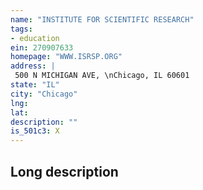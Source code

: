```yaml
---
name: "INSTITUTE FOR SCIENTIFIC RESEARCH"
tags:
- education
ein: 270907633
homepage: "WWW.ISRSP.ORG"
address: |
 500 N MICHIGAN AVE, \nChicago, IL 60601
state: "IL"
city: "Chicago"
lng: 
lat: 
description: ""
is_501c3: X
---
```


## Long description


